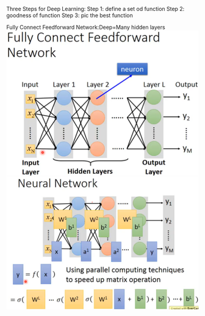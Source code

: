 Three Steps for Deep Learning:
Step 1: define a set od function
Step 2: goodness of function
Step 3: pic the best function

Fully Connect Feedforward Network:Deep=Many hidden layers
![alt text](Deep_Learning/image.png)
![alt text](Deep_Learning/image-1.png)